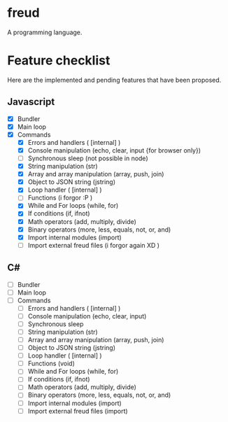 # freud
A programming language.

# Feature checklist
Here are the implemented and pending features that have been proposed.

## Javascript
- [x] Bundler
- [x] Main loop
- [x] Commands
    - [x] Errors and handlers ( [internal] )
    - [x] Console manipulation (echo, clear, input {for browser only})
    - [ ] Synchronous sleep (not possible in node)
    - [x] String manipulation (str)
    - [x] Array and array manipulation (array, push, join)
    - [x] Object to JSON string (jstring)
    - [x] Loop handler ( [internal] )
    - [ ] Functions (i forgor :P )
    - [x] While and For loops (while, for)
    - [x] If conditions (if, ifnot)
    - [x] Math operators (add, multiply, divide)
    - [x] Binary operators (more, less, equals, not, or, and)
    - [x] Import internal modules (import)
    - [ ] Import external freud files (i forgor again XD )

## C#
- [ ] Bundler
- [ ] Main loop
- [ ] Commands
    - [ ] Errors and handlers ( [internal] )
    - [ ] Console manipulation (echo, clear, input)
    - [ ] Synchronous sleep
    - [ ] String manipulation (str)
    - [ ] Array and array manipulation (array, push, join)
    - [ ] Object to JSON string (jstring)
    - [ ] Loop handler ( [internal] )
    - [ ] Functions (void)
    - [ ] While and For loops (while, for)
    - [ ] If conditions (if, ifnot)
    - [ ] Math operators (add, multiply, divide)
    - [ ] Binary operators (more, less, equals, not, or, and)
    - [ ] Import internal modules (import)
    - [ ] Import external freud files (import)